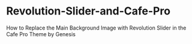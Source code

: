 # Revolution-Slider-and-Cafe-Pro
How to Replace the Main Background Image with Revolution Slider in the Cafe Pro Theme by Genesis
